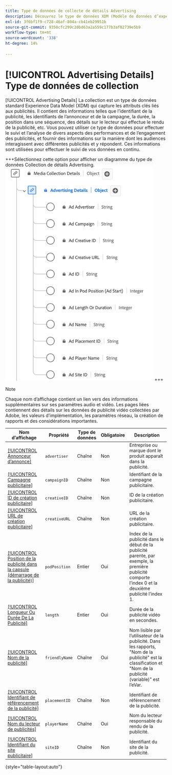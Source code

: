 ```yaml
---
title: Type de données de collecte de détails Advertising
description: Découvrez le type de données XDM (Modèle de données d’expérience de collecte de détails d’Advertising).
exl-id: 3f6bf1f9-c728-46af-804a-cb41eb29951b
source-git-commit: 9350cfc299c20bd63a2a559c177b3af02739e5b9
workflow-type: tm+mt
source-wordcount: '338'
ht-degree: 14%

---
```


# [!UICONTROL Advertising Details] Type de données de collection

[!UICONTROL Advertising Details] La collection est un type de données standard Experience Data Model (XDM) qui capture les attributs clés liés aux publicités. Il contient des informations telles que l’identifiant de la publicité, les identifiants de l’annonceur et de la campagne, la durée, la position dans une séquence, des détails sur le lecteur qui effectue le rendu de la publicité, etc. Vous pouvez utiliser ce type de données pour effectuer le suivi et l’analyse de divers aspects des performances et de l’engagement des publicités, et fournir des informations sur la manière dont les audiences interagissent avec différentes publicités et y répondent. Ces informations sont utilisées pour effectuer le suivi de vos données en continu.

+++Sélectionnez cette option pour afficher un diagramme du type de données Collection de détails Advertising.
![Schéma du type de données Collection de détails Advertising.](../images/data-types/advertising-details-collection.png)
+++

>[!NOTE]
>
>Chaque nom d’affichage contient un lien vers des informations supplémentaires sur ses paramètres audio et vidéo. Les pages liées contiennent des détails sur les données de publicité vidéo collectées par Adobe, les valeurs d’implémentation, les paramètres réseau, la création de rapports et des considérations importantes.

| Nom d’affichage | Propriété | Type de données | Obligatoire | Description |
|-----------------------------------------------------------------------------------------------------------------------------------------------------------------|-----------------|-----------|----------|-----------------------------------------------------------------------------------------------------------------------|
| [[!UICONTROL Annonceur d’annonce]](https://experienceleague.adobe.com/docs/media-analytics/using/implementation/variables/ad-parameters.html?lang=fr#advertiser) | `advertiser` | Chaîne | Non | Entreprise ou marque dont le produit apparaît dans la publicité. |
| [[!UICONTROL Campagne publicitaire]](https://experienceleague.adobe.com/docs/media-analytics/using/implementation/variables/ad-parameters.html?lang=fr#campaign-id) | `campaignID` | Chaîne | Non | Identifiant de la campagne publicitaire. |
| [[!UICONTROL ID de création publicitaire]](https://experienceleague.adobe.com/docs/media-analytics/using/implementation/variables/ad-parameters.html?lang=fr#creative-id) | `creativeID` | Chaîne | Non | ID de la création publicitaire. |
| [[!UICONTROL URL de création publicitaire]](https://experienceleague.adobe.com/docs/media-analytics/using/implementation/variables/ad-parameters.html?lang=fr#creative-url) | `creativeURL` | Chaîne | Non | URL de la création publicitaire. |
| [[!UICONTROL Position de la publicité dans la capsule (démarrage de la publicité)]](https://experienceleague.adobe.com/docs/media-analytics/using/implementation/variables/ad-parameters.html?lang=fr#ad-start) | `podPosition` | Entier | Oui | Index de la publicité dans le début de la publicité parente, par exemple, la première publicité comporte l’index 0 et la deuxième publicité l’index 1. |
| [[!UICONTROL Longueur Ou Durée De La Publicité]](https://experienceleague.adobe.com/docs/media-analytics/using/implementation/variables/ad-parameters.html?lang=fr#ad-length) | `length` | Entier | Oui | Durée de la publicité vidéo en secondes. |
| [[!UICONTROL Nom de la publicité]](https://experienceleague.adobe.com/docs/media-analytics/using/implementation/variables/ad-parameters.html?lang=fr#ad-name) | `friendlyName` | Chaîne | Oui | Nom lisible par l’utilisateur de la publicité. Dans les rapports, &quot;Nom de la publicité&quot; est la classification et &quot;Nom de la publicité (variable)&quot; est l’eVar. |
| [[!UICONTROL Identifiant de référencement de la publicité]](https://experienceleague.adobe.com/docs/media-analytics/using/implementation/variables/ad-parameters.html?lang=fr#placement-id) | `placementID` | Chaîne | Non | Identifiant de référencement de la publicité. |
| [[!UICONTROL Nom du lecteur de publicités]](https://experienceleague.adobe.com/docs/media-analytics/using/implementation/variables/ad-parameters.html?lang=fr#ad-player-name) | `playerName` | Chaîne | Oui | Nom du lecteur responsable du rendu de la publicité. |
| [[!UICONTROL Identifiant du site publicitaire]](https://experienceleague.adobe.com/docs/media-analytics/using/implementation/variables/ad-parameters.html?lang=fr#site-id) | `siteID` | Chaîne | Non | Identifiant du site de la publicité. |

{style="table-layout:auto"}
